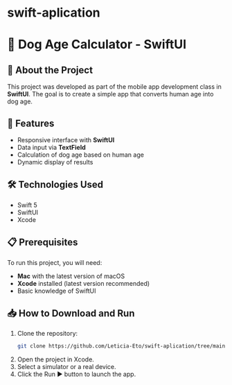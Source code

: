 # swift-aplication
# 📱 Dog Age Calculator - SwiftUI

## 📌 About the Project
This project was developed as part of the mobile app development class in **SwiftUI**. The goal is to create a simple app that converts human age into dog age.

## 🚀 Features
- Responsive interface with **SwiftUI**
- Data input via **TextField**
- Calculation of dog age based on human age
- Dynamic display of results

## 🛠️ Technologies Used
- Swift 5
- SwiftUI
- Xcode

## 📋 Prerequisites
To run this project, you will need:
- **Mac** with the latest version of macOS
- **Xcode** installed (latest version recommended)
- Basic knowledge of SwiftUI

## 📥 How to Download and Run
1. Clone the repository:
   ```bash
   git clone https://github.com/Leticia-Eto/swift-aplication/tree/main
   ```
2. Open the project in Xcode.
3. Select a simulator or a real device.
4. Click the Run ▶️ button to launch the app.
